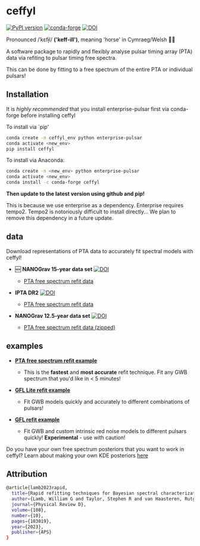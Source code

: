 # ceffyl
[![PyPI version](https://badge.fury.io/py/ceffyl.svg)](https://badge.fury.io/py/ceffyl)
[![conda-forge](https://anaconda.org/conda-forge/ceffyl/badges/version.svg)](https://anaconda.org/conda-forge/ceffyl/)
[![DOI](https://zenodo.org/badge/474781623.svg)](https://zenodo.org/badge/latestdoi/474781623)

Pronounced /ˈkɛfɨ̞l/ **('keff-ill')**, meaning 'horse' in Cymraeg/Welsh 🏴󠁧󠁢󠁷󠁬󠁳󠁿🐎 

A software package to rapidly and flexibly analyse pulsar timing array (PTA) data via refiting to pulsar timing free spectra.

This can be done by fitting to a free spectrum of the entire PTA or individual pulsars!

## Installation

It is *highly recommended* that you install enterprise-pulsar first via conda-forge before installing ceffyl

To install via `pip'
```bash
conda create -n ceffyl_env python enterprise-pulsar
conda activate <new_env>
pip install ceffyl
```

To install via Anaconda:
```bash
conda create -n <new_env> python enterprise-pulsar
conda activate <new_env>
conda install -c conda-forge ceffyl
```
**Then update to the latest version using github and pip!**

This is because we use enterprise as a dependency. Enterprise requires tempo2. Tempo2 is notoriously difficult to install directly...
We plan to remove this dependency in a future update.

## data
Download representations of PTA data to accurately fit spectral models with ceffyl!

- 🆕 **NANOGrav 15-year data set** [![DOI](https://zenodo.org/badge/DOI/10.5281/zenodo.8060824.svg)](https://doi.org/10.5281/zenodo.8060824)
    - [PTA free spectrum refit data](https://zenodo.org/record/8060824)

- **IPTA DR2** [![DOI](https://zenodo.org/badge/DOI/10.5281/zenodo.5787557.svg)](https://doi.org/10.5281/zenodo.5787557)
    - [PTA free spectrum refit data](https://github.com/astrolamb/ceffyl/tree/main/data/IPTA_DR2)

- **NANOGrav 12.5-year data set** [![DOI](https://zenodo.org/badge/DOI/10.5281/zenodo.4312297.svg)](https://doi.org/10.5281/zenodo.4312297)
    - [PTA free spectrum refit data (zipped)](https://nanograv.org/science/data/nanograv-125y-kde-representation-ceffyl)

## examples

- [**PTA free spectrum refit example**](https://github.com/astrolamb/ceffyl/blob/main/examples/PTA_freespec_ex1.ipynb)
    - This is the **fastest** and **most accurate** refit technique. Fit any GWB spectrum that you'd like in < 5 minutes!
    
- [**GFL Lite refit example**](https://github.com/astrolamb/ceffyl/blob/main/examples/gfl_lite_ex2.ipynb)
    - Fit GWB models quickly and accurately to different combinations of pulsars!
    
- [**GFL refit example**](https://github.com/astrolamb/ceffyl/blob/main/examples/gfl_ex3.ipynb)
    - Fit GWB and custom intrinsic red noise models to different pulsars quickly! **Experimental** - use with caution!

Do you have your own free spectrum posteriors that you want to work in ceffyl? Learn about making your own KDE posteriors [here](https://github.com/astrolamb/ceffyl/tree/main/examples)

## Attribution

```bash
@article{lamb2023rapid,
  title={Rapid refitting techniques for Bayesian spectral characterization of the gravitational wave background using pulsar timing arrays},
  author={Lamb, William G and Taylor, Stephen R and van Haasteren, Rutger},
  journal={Physical Review D},
  volume={108},
  number={10},
  pages={103019},
  year={2023},
  publisher={APS}
}
```
